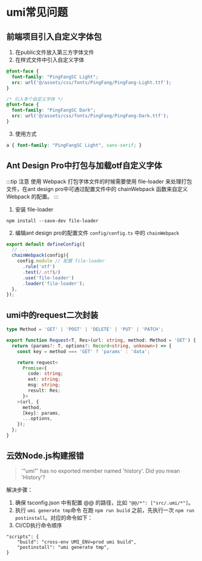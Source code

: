 # umi常见问题
## 前端项目引入自定义字体包
1. 在public文件放入第三方字体文件
2. 在样式文件中引入自定义字体
```css
@font-face {
  font-family: "PingFangSC Light";
  src: url('@/assets/css/fonts/PingFang/PingFang-Light.ttf');
}

/* 引入多个自定义字体 */
@font-face {
  font-family: "PingFangSC Dark";
  src: url('@/assets/css/fonts/PingFang/PingFang-Dark.ttf');
}
```
3. 使用方式
```css
a { font-family: "PingFangSC Light", sans-serif; }
```
## Ant Design Pro中打包与加载otf自定义字体
:::tip 注意
使用 Webpack 打包字体文件的时候需要使用 file-loader 来处理打包文件，在ant design pro中可通过配置文件中的 chainWebpack 函数来自定义 Webpack 的配置。
:::
1. 安装 file-loader
```shell
npm install --save-dev file-loader
```
2. 编辑ant design pro的配置文件 `config/config.ts` 中的 `chainWebpack`
```ts
export default defineConfig({
  // ...
  chainWebpack(config){
    config.module // 配置 file-loader
      .rule('otf')
      .test(/.otf$/)
      .use('file-loader')
      .loader('file-loader');
  },
});
```
## umi中的request二次封装
```ts
type Method = 'GET' | 'POST' | 'DELETE' | 'PUT' | 'PATCH';

export function Request<T, Res>(url: string, method: Method = 'GET') {
  return (params?: T, options?: Record<string, unknown>) => {
    const key = method === 'GET' ? 'params' : 'data';

    return request<
      Promise<{
        code: string;
        ext: string;
        msg: string;
        result: Res;
      }>
    >(url, {
      method,
      [key]: params,
      ...options,
    });
  };
}
```

## 云效Node.js构建报错
> '"umi"' has no exported member named 'history'. Did you mean 'History'?

解决步骤：
1. 确保 tsconfig.json 中有配置 @@ 的路径，比如 `"@@/*": ["src/.umi/*"]`。
2. 执行 `umi generate tmp`命令
在跑 `npm run build` 之前，先执行一次 `npm run postinstall`。对应的命令如下：
3. CI/CD执行命令顺序
```shell
"scripts": {
    "build": "cross-env UMI_ENV=prod umi build",
    "postinstall": "umi generate tmp",
}
```